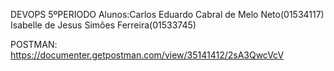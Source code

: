 DEVOPS 5ºPERIODO
Alunos:Carlos Eduardo Cabral de Melo Neto(01534117) Isabelle de Jesus Simôes Ferreira(01533745)

POSTMAN: https://documenter.getpostman.com/view/35141412/2sA3QwcVcV
